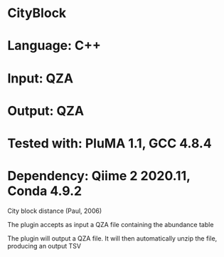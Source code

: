 # CityBlock
# Language: C++
# Input: QZA
# Output: QZA
# Tested with: PluMA 1.1, GCC 4.8.4
# Dependency: Qiime 2 2020.11, Conda 4.9.2

City block distance (Paul, 2006) 

The plugin accepts as input a QZA file containing the abundance table

The plugin will output a QZA file.  It will then automatically unzip the file, producing an output TSV
